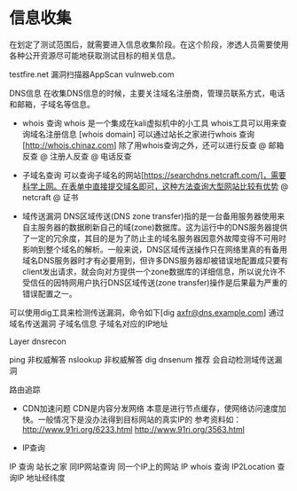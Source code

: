 # 信息收集

在划定了测试范围后，就需要进入信息收集阶段。在这个阶段，渗透人员需要使用各种公开资源尽可能地获取测试目标的相关信息。

testfire.net 漏洞扫描器AppScan
vulnweb.com

DNS信息
在收集DNS信息的时候，主要关注域名注册商，管理员联系方式，电话和邮箱，子域名等信息。

- whois 查询
whois 是一个集成在kali虚拟机中的小工具
whois工具可以用来查询域名注册信息
[whois domain]
可以通过站长之家进行whois 查询[http://whois.chinaz.com]
除了用whois查询之外，还可以进行反查
@ 邮箱反查
@ 注册人反查
@ 电话反查

- 子域名查询
可以查询子域名的网站[https://searchdns.netcraft.com/]，需要科学上网。在表单中直接提交域名即可，这种方法查询大型网站比较有优势
 @ netcraft
 @ 证书

- 域传送漏洞
DNS区域传送(DNS zone transfer)指的是一台备用服务器使用来自主服务器的数据刷新自己的域(zone)数据库。这为运行中的DNS服务器提供了一定的冗余度，其目的是为了防止主的域名服务器因意外故障变得不可用时影响到整个域名的解析。一般来说，DNS区域传送操作只在网络里真的有备用域名DNS服务器时才有必要用到，但许多DNS服务器却被错误地配置成只要有client发出请求，就会向对方提供一个zone数据库的详细信息，所以说允许不受信任的因特网用户执行DNS区域传送(zone transfer)操作是后果最为严重的错误配置之一。

可以使用dig工具来检测传送漏洞，命令如下[dig axfr@dns.example.com]
通过域名传送漏洞
  子域名信息
  子域名对应的IP地址

Layer
dnsrecon

ping 非权威解答
nslookup 非权威解答
dig
dnsenum 推荐 会自动检测域传送漏洞

路由追踪

- CDN加速问题
CDN是内容分发网络
本意是进行节点缓存，使网络访问速度加快。一般情况下是没办法得到目标网站的真实IP的
参考资料如：
 http://www.91ri.org/6233.html
 http://www.91ri.org/3563.html

- IP查询

IP 查询 站长之家
同IP网站查询 同一个IP上的网站
IP whois 查询
IP2Location 查询IP 地址经纬度
